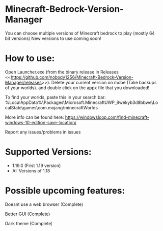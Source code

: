 # Minecraft-Bedrock-Version-Manager
You can choose multiple versions of Minecraft bedrock to play (mostly 64 bit versions)
New versions to use coming soon!

# How to use:
Open Launcher.exe (from the binary release in Releases <<<https://github.com/nobody1256/Minecraft-Bedrock-Version-Manager/releases>>>). Delete your current version on mcbe (Take backups of your worlds).
and double click on the appx file that you downloaded!

To find your worlds, paste this in your search bar:
%LocalAppData%\Packages\Microsoft.MinecraftUWP_8wekyb3d8bbwe\LocalState\games\com.mojang\minecraftWorlds

More info can be found here: https://windowsloop.com/find-minecraft-windows-10-edition-save-location/

Report any issues/problems in issues

# Supported Versions:
+ 1.19.0 (First 1.19 version)
+ All Versions of 1.18



# Possible upcoming features:








Doesnt use a web browser (Complete)










Better GUI (Complete)











Dark theme (Complete)







